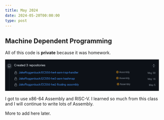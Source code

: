 ```yaml
---
title: May 2024
date: 2024-05-20T00:00:00
type: post
---
```


## Machine Dependent Programming

All of this code is **private** because it was homework.

![Assembly Homework](./../../images/may-code.png)

I got to use x86-64 Assembly and RISC-V. I learned so much from this class and I will continue to write lots of Assembly.

More to add here later.

